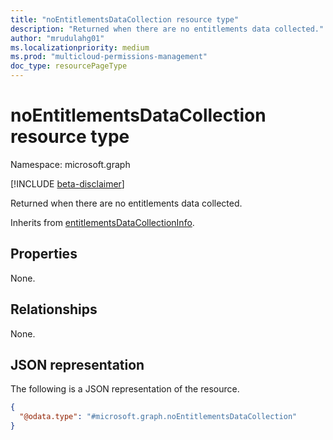 ```yaml
---
title: "noEntitlementsDataCollection resource type"
description: "Returned when there are no entitlements data collected."
author: "mrudulahg01"
ms.localizationpriority: medium
ms.prod: "multicloud-permissions-management"
doc_type: resourcePageType
---
```


# noEntitlementsDataCollection resource type

Namespace: microsoft.graph

[!INCLUDE [beta-disclaimer](../../includes/beta-disclaimer.md)]

Returned when there are no entitlements data collected.

Inherits from [entitlementsDataCollectionInfo](../resources/entitlementsdatacollectioninfo.md).

## Properties
None.

## Relationships
None.

## JSON representation
The following is a JSON representation of the resource.
<!-- {
  "blockType": "resource",
  "@odata.type": "microsoft.graph.noEntitlementsDataCollection"
}
-->
``` json
{
  "@odata.type": "#microsoft.graph.noEntitlementsDataCollection"
}
```

